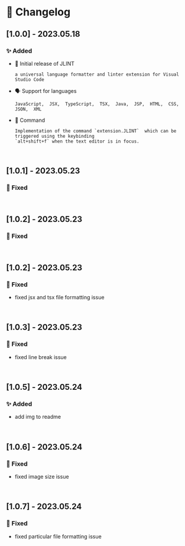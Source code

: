 # 📝 Changelog

## [1.0.0] - 2023.05.18

### ✨ Added

- 🚀 Initial release of JLINT

      a universal language formatter and linter extension for Visual Studio Code


- 🗣️ Support for languages

      JavaScript,  JSX,  TypeScript,  TSX,  Java,  JSP,  HTML,  CSS,  JSON,  XML


- 🎨 Command

      Implementation of the command `extension.JLINT`  which can be triggered using the keybinding
      `alt+shift+f` when the text editor is in focus.

<br>

## [1.0.1] - 2023.05.23

### 🐛 Fixed

<br>

## [1.0.2] - 2023.05.23

### 🐛 Fixed

<br>

## [1.0.2] - 2023.05.23

### 🐛 Fixed
  - fixed jsx and tsx file formatting issue

<br>

## [1.0.3] - 2023.05.23

### 🐛 Fixed
  - fixed line break issue

<br>

## [1.0.5] - 2023.05.24

### ✨ Added
  - add img to readme

<br>

## [1.0.6] - 2023.05.24

### 🐛 Fixed
  - fixed image size issue

<br>

## [1.0.7] - 2023.05.24

### 🐛 Fixed
  - fixed particular file formatting issue